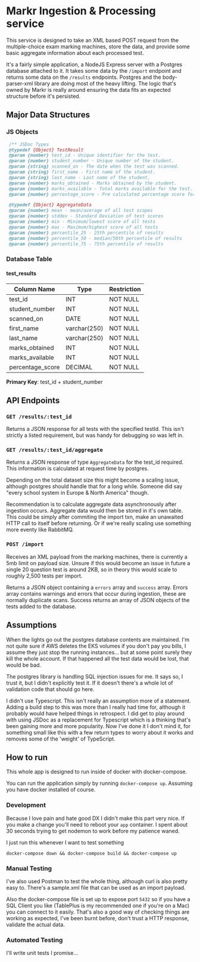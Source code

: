 # Markr Ingestion & Processing service

This service is designed to take an XML based POST request from the multiple-choice exam marking machines, store the data, and provide some basic aggregate information about each processed test.

It's a fairly simple application, a NodeJS Express server with a Postgres database attached to it. It takes some data by the `/import` endpoint and returns some data on the `/results` endpoints. Postgres and the body-parser-xml library are doing most of the heavy lifting. The logic that's owned by Markr is really around ensuring the data fits an expected structure before it's persisted.

## Major Data Structures
### JS Objects
```js
 /** JSDoc Types
 @typedef {Object} TestResult
 @param {number} test_id - Unique identifier for the test.
 @param {number} student_number - Unique number of the student.
 @param {string} scanned_on - The date when the test was scanned.
 @param {string} first_name - First name of the student.
 @param {string} last_name - Last name of the student.
 @param {number} marks_obtained - Marks obtained by the student.
 @param {number} marks_available - Total marks available for the test.
 @param {number} percentage_score - Pre calculated percentage score for the test.

 @typedef {Object} AggregateData
 @param {number} mean - mean/average of all test scopes
 @param {number} stddev - Standard Deviation of test scores
 @param {number} min - Minimum/lowest score of all tests
 @param {number} max - Maximum/highest score of all tests
 @param {number} percentile_25 - 25th percentile of results
 @param {number} percentile_50 - median/50th percentile of results
 @param {number} percentile_75 - 75th percentile of results
```

### Database Table
#### test_results
| Column Name | Type | Restriction |
| ---- | --- | --- |
| test_id | INT | NOT NULL |
| student_number | INT | NOT NULL |
| scanned_on | DATE | NOT NULL |
| first_name | varchar(250) | NOT NULL |
| last_name | varchar(250) | NOT NULL |
| marks_obtained | INT | NOT NULL |
| marks_available | INT | NOT NULL |
| percentage_score | DECIMAL | NOT NULL |

**Primary Key**: test_id + student_number

## API Endpoints

### `GET /results/:test_id`
Returns a JSON response for all tests with the specified testId. This isn't strictly a listed requirement, but was handy for debugging so was left in.

### `GET /results/:test_id/aggregate`
Returns a JSON response of type `AggregateData` for the test_id required. This information is calculated at request time by postgres.

Depending on the total dataset size this might become a scaling issue, although postgres should handle that for a long while.
Someone did say "every school system in Europe & North America" though.

Recommendation is to calculate aggregate data asynchronously after ingestion occurs. Aggregate data would then be stored in it's own table.
This could be simply after commiting the import txn, make an unawaited HTTP call to itself before returning. Or if we're really scaling use something more eventy like RabbitMQ.

### `POST /import`
Receives an XML payload from the marking machines, there is currently a 5mb limit on payload size. Unsure if this would become an issue in future a single 20 question test is around 2KB, so in theory this would scale to roughly 2,500 tests per import.

Returns a JSON object containing a `errors` array and `success` array. Errors array contains warnings and errors that occur during ingestion, these are normally duplicate scans. Success returns an array of JSON objects of the tests added to the database.


## Assumptions
When the lights go out the postgres database contents are maintained. I'm not quite sure if AWS deletes the EKS volumes if you don't pay you bills, I assume they just stop the running instances... but at some point surely they kill the whole account. If that happened all the test data would be lost, that would be bad.

The postgres library is handling SQL injection issues for me. It says so, I trust it, but I didn't explicitly test it. If it doesn't there's a whole lot of validation code that should go here.

I didn't use Typescript. This isn't really an assumption more of a statement. Adding a build step to this was more than I really had time for, although it probably would have helped things in retrospect. I did get to play around with using JSDoc as a replacement for Typescript which is a thinking that's been gaining more and more popularity. Now I've done it I don't mind it, for something small like this with a few return types to worry about it works and removes some of the 'weight' of TypeScript.

## How to run
This whole app is designed to run inside of docker with docker-compose.

You can run the application simply by running `docker-compose up`. Assuming you have docker installed of course.

### Development
Because I love pain and hate good DX I didn't make this part very nice. If you make a change you'll need to reboot your `app` container. I spent about 30 seconds trying to get nodemon to work before my patience waned.

I just run this whenever I want to test something

```
docker-compose down && docker-compose build && docker-compose up
```

### Manual Testing
I've also used Postman to test the whole thing, although curl is also pretty easy to. There's a sample.xml file that can be used as an import payload.

Also the docker-compose file is set up to expose port `5432` so if you have a SQL Client you like (TablePlus is my recommended one if you're on a Mac) you can connect to it easily. That's also a good way of checking things are working as expected, I've been burnt before, don't trust a HTTP response, validate the actual data.

### Automated Testing
I'll write unit tests I promise...
